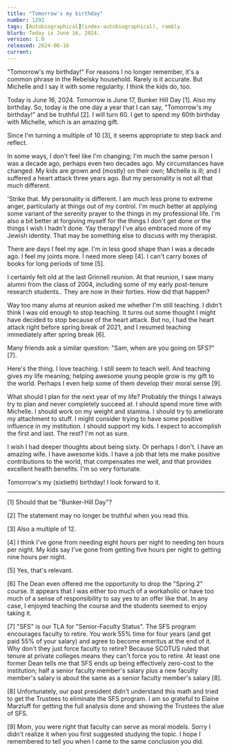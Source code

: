 ```yaml
---
title: "Tomorrow's my birthday"
number: 1292
tags: [Autobiographical](index-autobiographical), rambly
blurb: Today is June 16, 2024.
version: 1.0
released: 2024-06-16
current: 
---
```

"Tomorrow's my birthday!" For reasons I no longer remember, it's a common phrase in the Rebelsky household. Rarely is it accurate. But Michelle and I say it with some regularity. I think the kids do, too.

Today is June 16, 2024. Tomorrow is June 17, Bunker Hill Day [1]. Also my birthday. So, today is the one day a year that I can say, "Tomorrow's my birthday!" and be truthful [2]. I will turn 60. I get to spend my 60th birthday with Michelle, which is an amazing gift.

Since I'm turning a multiple of 10 [3], it seems appropriate to step back and reflect.

In some ways, I don't feel like I'm changing; I'm much the same person I was a decade ago, perhaps even two decades ago. My circumstances have changed: My kids are grown and (mostly) on their own; Michelle is ill; and I suffered a heart attack three years ago. But my personality is not all that much different.

'Strike that. My personality is different. I am much less prone to extreme anger, particularly at things out of my control. I'm much better at applying some variant of the serenity prayer to the things in my professional life. I'm also a bit better at forgiving myself for the things I don't get done or the things I wish I hadn't done. Yay therapy! I've also embraced more of my Jewish identity. That may be something else to discuss with my therapist.

There are days I feel my age. I'm in less good shape than I was a decade ago. I feel my joints more. I need more sleep [4]. I can't carry boxes of books for long periods of time [5].

I certainly felt old at the last Grinnell reunion. At that reunion, I saw many alumni from the class of 2004, including some of my early post-tenure research students.. They are now in their forties. How did that happen? 

Way too many alums at reunion asked me whether I'm still teaching. I didn't think I was old enough to stop teaching. It turns out some thought I might have decided to stop because of the heart attack. But no, I had the heart attack right before spring break of 2021, and I resumed teaching immediately after spring break [6].

Many friends ask a similar question: "Sam, when are you going on SFS?" [7].

Here's the thing. I love teaching. I still seem to teach well. And teaching gives my life meaning; helping awesome young people grow is my gift to the world. Perhaps I even help some of them develop their moral sense [9].

What should I plan for the next year of my life? Probably the things I always try to plan and never completely succeed at. I should spend more time with Michelle. I should work on my weight and stamina. I should try to ameliorate my attachment to stuff. I might consider trying to have some positive influence in my institution. I should support my kids. I expect to accomplish the first and last. The rest? I'm not as sure.

I wish I had deeper thoughts about being sixty. Or perhaps I don't. I have an amazing wife. I have awesome kids. I have a job that lets me make positive contributions to the world, that compensates me well, and that provides excellent health benefits. I'm so very fortunate.

Tomorrow's my (sixtieth) birthday! I look forward to it.

---

[1] Should that be "Bunker-Hill Day"?

[2] The statement may no longer be truthful when you read this.

[3] Also a multiple of 12.

[4] I think I've gone from needing eight hours per night to needing ten hours per night. My kids say I've gone from getting five hours per night to getting nine hours per night.

[5] Yes, that's relevant.

[6] The Dean even offered me the opportunity to drop the "Spring 2" course. It appears that I was either too much of a workaholic or have too much of a sense of responsibility to say yes to an offer like that. In any case, I enjoyed teaching the course and the students seemed to enjoy taking it.

[7] "SFS" is our TLA for "Senior-Faculty Status". The SFS program encourages faculty to retire. You work 55% time for four years (and get paid 55% of your salary) and agree to become emeritus at the end of it. Why don't they just force faculty to retire? Because SCOTUS ruled that tenure at private colleges means they can't force you to retire. At least one former Dean tells me that SFS ends up being effectively zero-cost to the institution; half a senior faculty member's salary plus a new faculty member's salary is about the same as a senior faculty member's salary [8].

[8] Unfortunately, our past president didn't understand this math and tried to get the Trustees to eliminate the SFS program. I am so grateful to Elaine Marzluff for getting the full analysis done and showing the Trustees the alue of SFS.

[9] Mom, you were right that faculty can serve as moral models. Sorry I didn't realize it when you first suggested studying the topic. I hope I remembered to tell you when I came to the same conclusion you did.
